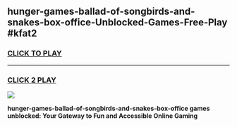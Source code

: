 
## hunger-games-ballad-of-songbirds-and-snakes-box-office-Unblocked-Games-Free-Play #kfat2
<h3>
<a href="https://us.freeplayer.one?title=hunger-games-ballad-of-songbirds-and-snakes-box-office&ref=9M">CLICK TO PLAY</a></h3>
<hr>

<h3>
<a href="https://us.freeplayer.one?title=hunger-games-ballad-of-songbirds-and-snakes-box-office&ref=9M">CLICK 2 PLAY</a>
  
</h3>

<a href="https://us.freeplayer.one?title=hunger-games-ballad-of-songbirds-and-snakes-box-office&ref=9M"><img src="https://clearcache.store/games.png"></a>


**hunger-games-ballad-of-songbirds-and-snakes-box-office games unblocked: Your Gateway to Fun and Accessible Online Gaming**
